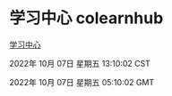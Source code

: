 # 学习中心 colearnhub
[学习中心](http://27.19.33.125:56308/colearnhub/)

2022年 10月 07日 星期五 13:10:02 CST

2022年 10月 07日 星期五 05:10:02 GMT
